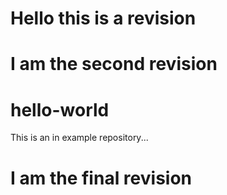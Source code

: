 # Hello this is a revision
# I am the second revision
# hello-world
This is an in example repository...
# I am the final revision
